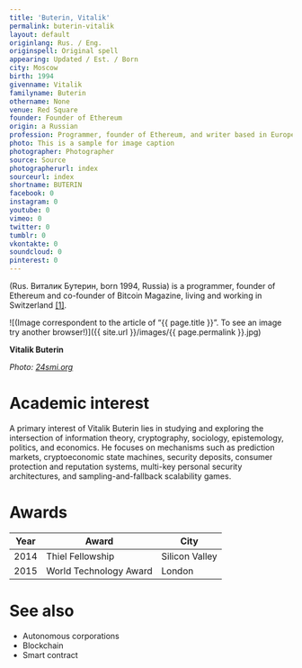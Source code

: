 ```yaml
---
title: 'Buterin, Vitalik'
permalink: buterin-vitalik
layout: default
originlang: Rus. / Eng.
originspell: Original spell
appearing: Updated / Est. / Born
city: Moscow
birth: 1994
givenname: Vitalik
familyname: Buterin
othername: None
venue: Red Square
founder: Founder of Ethereum
origin: a Russian
profession: Programmer, founder of Ethereum, and writer based in Europe
photo: This is a sample for image caption
photographer: Photographer
source: Source
photographerurl: index
sourceurl: index
shortname: BUTERIN
facebook: 0
instagram: 0
youtube: 0
vimeo: 0
twitter: 0
tumblr: 0
vkontakte: 0
soundcloud: 0
pinterest: 0
---
```


(Rus. Виталик Бутерин, born 1994, Russia) is a programmer, founder of Ethereum and co-founder of Bitcoin Magazine, living and working in Switzerland <span id="a1">[\[1\]](#f1)</span>.

![(Image correspondent to the article of “{{ page.title }}”. To see an image try another browser!)]({{ site.url }}/images/{{ page.permalink }}.jpg)

**Vitalik Buterin**

*Photo: [24smi.org](https://24smi.org/celebrity/14636-vitalik-buterin.html)*

# Academic interest

A primary interest of Vitalik Buterin lies in studying and exploring the intersection of information theory, cryptography, sociology, epistemology, politics, and economics. He focuses on mechanisms such as prediction markets, cryptoeconomic state machines, security deposits, consumer protection and reputation systems, multi-key personal security architectures, and sampling-and-fallback scalability games.

# Awards

| Year | Award                      | City          |
|------|----------------------------|---------------|
| 2014 | Thiel Fellowship           | Silicon Valley|
| 2015 | World Technology Award     | London        |

# See also

+ Autonomous corporations
+ Blockchain
+ Smart contract
